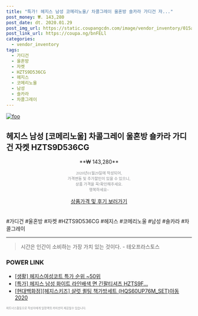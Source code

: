 ```yaml
--- 
title: "특가! 헤지스 남성 코메리노울/ 차콜그레이 울혼방 숄카라 가디건 자..." 
post_money: ₩. 143,280 
post_date: dt. 2020.01.29 
post_img_url: https://static.coupangcdn.com/image/vendor_inventory/015a/f6cc174f5a55a641a61623613dc2517e7f1503a15771fb74a32770ae0763.jpg 
post_link_url: https://coupa.ng/bnFELl 
categories: 
  - vendor_inventory 
tags: 
  - 가디건 
  - 울혼방 
  - 자켓 
  - HZTS9D536CG 
  - 헤지스 
  - 코메리노울 
  - 남성 
  - 숄카라 
  - 차콜그레이 
--- 
```

[![foo](https://static.coupangcdn.com/image/vendor_inventory/015a/f6cc174f5a55a641a61623613dc2517e7f1503a15771fb74a32770ae0763.jpg)](https://coupa.ng/bnFELl) 

## 헤지스 남성 [코메리노울] 차콜그레이 울혼방 숄카라 가디건 자켓 HZTS9D536CG 
<p style="text-align: center;">**₩ 143,280**</p> 
<p style="text-align: center;"><span style="color: #898c8f; font-family: Georgia,Times,serif; font-size: 0.75em;">2020년01월29일에 작성되어, <br>가격변동 및 추가할인이 있을 수 있으니,<br> 상품 가격을 꼭!확인해주세요.<br>행복하세요~</span> 
</p>	 
<div markdown="0" style="text-align: center;"><a href="https://coupa.ng/bnFELl" class="btn btn--success">상품가격 및 후기 보러가기</a></div> 
<br><br> 
  #가디건 #울혼방 #자켓 #HZTS9D536CG #헤지스 #코메리노울 #남성 #숄카라 #차콜그레이 
<hr> 

> 시간은 인간이 소비하는 가장 가치 있는 것이다. - 테오프라스토스 


### POWER LINK

* <a href="https://blog.naver.com/sakai111/221786709226" target="_blank"> [생활] 헤지스여성코트 특가 순위 ~50위</a>
* <a href="https://blog.naver.com/sakai111/221786456967" target="_blank">[특가] 헤지스 남성 화이트 라인배색 면 긴팔티셔츠 HZTS9F...</a>
* <a href="https://blog.naver.com/sakai111/221784037549" target="_blank">[현대백화점][헤지스키즈] 샬럿 퀼팅 책가방세트 (HQS60UP76M_SET)아동 2020</a>

<span style="color: #898c8f; font-family: Georgia,Times,serif; font-size: 0.55em;">파트너스활동으로 작성자에게 일정액의 커미션이 제공될수 있습니다.</span> 
